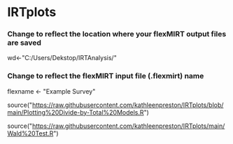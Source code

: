 # IRTplots

### Change to reflect the location where your flexMIRT output files are saved
wd<-"C:/Users/Dekstop/IRTAnalysis/"
### Change to reflect the flexMIRT input file (.flexmirt) name
flexname <- "Example Survey"

source("https://raw.githubusercontent.com/kathleenpreston/IRTplots/blob/main/Plotting%20Divide-by-Total%20Models.R")

source("https://raw.githubusercontent.com/kathleenpreston/IRTplots/main/Wald%20Test.R")

